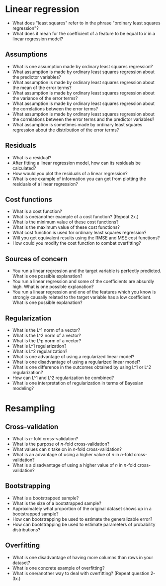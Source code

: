 Linear regression
=================

* What does "least squares" refer to in the phrase "ordinary least squares regression"?
* What does it mean for the coefficient of a feature to be equal to *k* in a linear regression model?

Assumptions
-----------

* What is one assumption made by ordinary least squares regression?
* What assumption is made by ordinary least squares regression about the predictor variables?
* What assumption is made by ordinary least squares regression about the mean of the error terms?
* What assumption is made by ordinary least squares regression about the variance of the error terms?
* What assumption is made by ordinary least squares regression about the correlations between the error terms?
* What assumption is made by ordinary least squares regression about the correlations between the error terms and the predictor variables?
* What assumption is sometimes made by ordinary least squares regression about the distribution of the error terms?

Residuals
---------

* What is a residual?
* After fitting a linear regression model, how can its residuals be calculated?
* How would you plot the residuals of a linear regression?
* What is one example of information you can get from plotting the residuals of a linear regression?

Cost functions
--------------

* What is a cost function?
* What is one/another example of a cost function? (Repeat 2x.)
* What is the minimum value of these cost functions?
* What is the maximum value of these cost functions?
* What cost function is used for ordinary least squares regression?
* Will you get equivalent results using the RMSE and MSE cost functions?
* How could you modify the cost function to combat overfitting?

Sources of concern
------------------

* You run a linear regression and the target variable is perfectly predicted. What is one possible explanation?
* You run a linear regression and some of the coefficients are absurdly high. What is one possible explanation?
* You run a linear regression and one of the features which you know is strongly causally related to the target variable has a low coefficient. What is one possible explanation?

Regularization
--------------

* What is the L^1 norm of a vector?
* What is the L^2 norm of a vector?
* What is the L^p norm of a vector?
* What is L^1 regularization?
* What is L^2 regularization?
* What is one advantage of using a regularized linear model?
* What is one disadvantage of using a regularized linear model?
* What is one difference in the outcomes obtained by using L^1 or L^2 regularization?
* How can L^1 and L^2 regularization be combined?
* What is one interpretation of regularization in terms of Bayesian modeling?

Resampling
==========

Cross-validation
----------------

* What is *n*-fold cross-validation?
* What is the purpose of *n*-fold cross-validation?
* What values can *n* take on in *n*-fold cross-validation?
* What is an advantage of using a higher value of *n* in *n*-fold cross-validation?
* What is a disadvantage of using a higher value of *n* in *n*-fold cross-validation?

Bootstrapping
-------------

* What is a bootstrapped sample?
* What is the size of a bootstrapped sample?
* Approximately what proportion of the original dataset shows up in a bootstrapped sample?
* How can bootstrapping be used to estimate the generalizable error?
* How can bootstrapping be used to estimate parameters of probability distributions?

Overfitting
-----------

* What is one disadvantage of having more columns than rows in your dataset?
* What is one concrete example of overfitting?
* What is one/another way to deal with overfitting? (Repeat question 2-3x.)